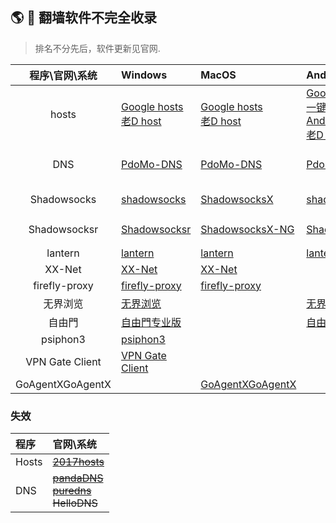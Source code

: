 ## :earth_americas: :statue_of_liberty: 翻墙软件不完全收录
> 排名不分先后，软件更新见官网.
[]()

| 程序\官网\系统 | Windows  | MacOS | Android | IOS | 教程 |
| :------------: |:------------|:------------|:------------|:------------|:------------|
|   hosts   |       [Google hosts](https://github.com/racaljk/hosts) <br>  [老D host](https://laod.cn/hosts/2017-google-hosts.html)         |         [Google hosts](https://github.com/racaljk/hosts)  <br>  [老D host](https://laod.cn/hosts/2017-google-hosts.html)         |        [Google hosts](https://github.com/racaljk/hosts) <br>   [一键 Go Hosts](https://play.google.com/store/apps/details?id=com.lerist.ghosts)  <br>  [AndroidGoogleHost](https://github.com/HostsTools/Android) <br>  [老D host](https://laod.cn/hosts/2017-google-hosts.html)  |        [Google hosts](https://github.com/racaljk/hosts)  <br>  [老D host](https://laod.cn/hosts/2017-google-hosts.html)         |        [各平台 hosts 文件位置](https://github.com/racaljk/hosts/wiki/%E5%90%84%E5%B9%B3%E5%8F%B0-hosts-%E6%96%87%E4%BB%B6%E4%BD%8D%E7%BD%AE) <br> [wiki](https://zh.wikipedia.org/zh-cn/Hosts%E6%96%87%E4%BB%B6)         |
|       DNS         |         [PdoMo-DNS](https://pdomo.me/)        |        [PdoMo-DNS](https://pdomo.me/)           |         [PdoMo-DNS](https://pdomo.me/)          |        [PdoMo-DNS](https://pdomo.me/)           |       [dnsmasq](https://github.com/infinet/dnsmasq) <br> [dnsmasq-china-list](https://github.com/felixonmars/dnsmasq-china-list)         |
|       Shadowsocks        |        [shadowsocks](https://github.com/shadowsocks/shadowsocks-windows/releases)         |        [ ShadowsocksX](https://github.com/shadowsocks/shadowsocks-iOS/releases)         |         [shadowsocks](https://play.google.com/store/apps/details?id=com.github.shadowsocks)        |    [shadowsocks](https://github.com/shadowsocks/shadowsocks-iOS/wiki/Help) <br>  [Wingy](https://itunes.apple.com/cn/app/wingy-free-proxy-utility-for/id1148026741?mt=8)            |                |
|       Shadowsocksr          |       [Shadowsocksr](https://github.com/shadowsocksr-backup/shadowsocksr-csharp/releases)          |        [ShadowsocksX-NG](https://github.com/shadowsocks/ShadowsocksX-NG)         |         [Shadowsocksr](https://github.com/shadowsocksr-backup/shadowsocksr-android/releases)       |        [shadowsocks](https://github.com/shadowsocks/shadowsocks-iOS/wiki/Help)          |       [Shadowsocks 免费帐号](https://clients.getss.org/)          |
|        lantern         |       [lantern](https://getlantern.org)          |         [lantern](https://getlantern.org)         |        [lantern](https://play.google.com/store/apps/details?id=org.getlantern.lantern)         |                 |                 |
|        XX-Net         |         [XX-Net](https://github.com/XX-net/XX-Net/blob/master/code/default/download.md)          |         [XX-Net](https://github.com/XX-net/XX-Net/blob/master/code/default/download.md)        |                 |                 |       [XX-Net ](https://github.com/XX-net/XX-Net)          |
|       firefly-proxy          |         [firefly-proxy](https://github.com/yinghuocho/firefly-proxy)        |         [firefly-proxy](https://github.com/yinghuocho/firefly-proxy)        |                 |                 |                 |
|         无界浏览        |       [无界浏览](http://www.wujieliulan.com/news.php)          |                 |       [无界浏览](http://www.wujieliulan.com/news.php)           |                 |                 |
|         自由門        |         [自由門专业版](https://git.io/fgp)        |                 |       [自由門](https://git.io/fgma)          |                 |                 |
|        psiphon3         |         [psiphon3](https://psiphon3.com/psiphon3.exe)        |                 |                 |                 |                 |
|        VPN Gate Client         |        [VPN Gate Client](http://www.vpngate.net/cn/download.aspx)         |                 |                 |                 |                 |
|        GoAgentXGoAgentX         |                 |       [GoAgentXGoAgentX](https://github.com/chenowen/GoAgentX-1)          |                 |                 |                 |



### 失效
| 程序| 官网\系统 | 
| :------------ |:------------|
|   Hosts   | ~~[2017hosts](https://github.com/wangchunming/2017hosts)~~ |
|   DNS   | ~~[pandaDNS](http://dns.sspanda.com/)~~ <br> ~~[puredns](http://puredns.cn/)~~ <br> ~~HelloDNS~~ |






